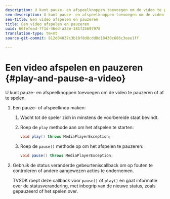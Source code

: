 ```yaml
---
description: U kunt pauze- en afspeelknoppen toevoegen om de video te pauzeren of af te spelen.
seo-description: U kunt pauze- en afspeelknoppen toevoegen om de video te pauzeren of af te spelen.
seo-title: Een video afspelen en pauzeren
title: Een video afspelen en pauzeren
uuid: 66fefead-7f1d-46ed-a23e-381f25697978
translation-type: tm+mt
source-git-commit: 812d04037c3b18f8d8cdd0d18430c686c3eee1ff

---
```



# Een video afspelen en pauzeren {#play-and-pause-a-video}

U kunt pauze- en afspeelknoppen toevoegen om de video te pauzeren of af te spelen.

1. Een pauze- of afspeelknop maken:
   1. Wacht tot de speler zich in minstens de voorbereide staat bevindt.
   1. Roep de `play` methode aan om het afspelen te starten:

      ```java
      void play() throws MediaPlayerException;
      ```

   1. Roep de `pause()` methode op om het afspelen te pauzeren:

      ```java
      void pause() throws MediaPlayerException;
      ```

1. Gebruik de status veranderde gebeurteniscallback om op fouten te controleren of andere aangewezen acties te ondernemen.

   TVSDK roept deze callback voor `pause()` of `play()` en gaat informatie over de statusverandering, met inbegrip van de nieuwe status, zoals gepauzeerd of het spelen over.

